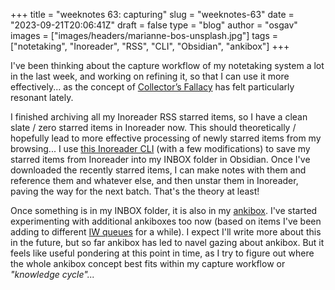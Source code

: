 
+++
title = "weeknotes 63: capturing"
slug = "weeknotes-63"
date = "2023-09-21T20:06:41Z"
draft = false
type = "blog"
author = "osgav"
images = ["images/headers/marianne-bos-unsplash.jpg"]
tags = ["notetaking", "Inoreader", "RSS", "CLI", "Obsidian", "ankibox"]
+++

I've been thinking about the capture workflow of my notetaking system a lot in the last week, and working on refining it, so that I can use it more effectively... as the concept of [Collector’s Fallacy](https://zettelkasten.de/posts/collectors-fallacy/) has felt particularly resonant lately.

I finished archiving all my Inoreader RSS starred items, so I have a clean slate / zero starred items in Inoreader now. This should theoretically / hopefully lead to more effective processing of newly starred items from my browsing... I use [this Inoreader CLI](https://github.com/Linusp/python-inoreader) (with a few modifications) to save my starred items from Inoreader into my INBOX folder in Obsidian. Once I've downloaded the recently starred items, I can make notes with them and reference them and whatever else, and then unstar them in Inoreader, paving the way for the next batch. That's the theory at least!

Once something is in my INBOX folder, it is also in my [ankibox](/blog/ankibox.html). I've started experimenting with additional ankiboxes too now (based on items I've been adding to different [IW queues](https://github.com/bjsi/incremental-writing) for a while). I expect I'll write more about this in the future, but so far ankibox has led to navel gazing about ankibox. But it feels like useful pondering at this point in time, as I try to figure out where the whole ankibox concept best fits within my capture workflow or *"knowledge cycle"...*

<!--more-->
